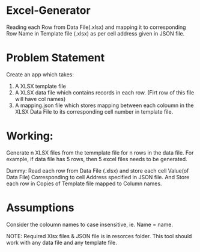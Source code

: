 # Excel-Generator
Reading each Row from Data File(.xlsx) and mapping it to corresponding Row Name in Template file (.xlsx) as per cell address given in JSON file.  

# Problem Statement

  Create an app which takes:
1. A XLSX template file
2. A XLSX data file which contains records in each row. (Firt row of this file will have col names)
3. A mapping.json file which stores mapping between each coloumn in the XLSX Data File to its corresponding cell number in template file.

# Working:

Generate n XLSX files from the temmplate file for n rows in the data file. For example, if data file has 5 rows, then 5 excel files needs to be generated.

Dummy: 
Read each row from Data File (.xlsx) and store each cell Value(of Data File)  Corresponding to cell Address specified in JSON file. And Store each row in Copies of Template file mapped to Column names.

# Assumptions
Consider the coloumn names to case insensitive, ie. Name = name.

NOTE: 
Required Xlsx files  & JSON file is in resorces folder.
This tool should work with any data file and any template file.
